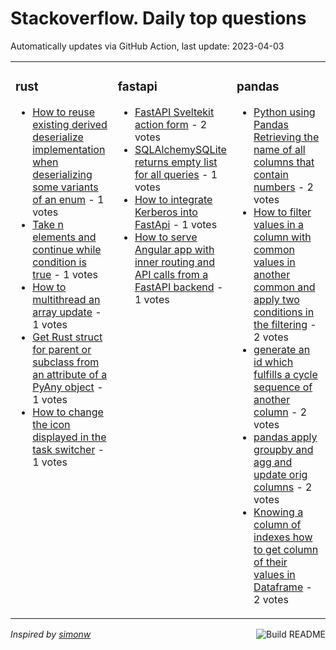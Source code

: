 # Stackoverflow. Daily top questions 

Automatically updates via GitHub Action, last update: <!-- date starts -->2023-04-03<!-- date ends -->


<table><tr><td valign="top" width="33%">

### rust
<!-- rust starts -->
* [How to reuse existing derived deserialize implementation when deserializing some variants of an enum](https://stackoverflow.com/questions/75919787/how-to-re-use-existing-derived-deserialize-implementation-when-deserializing-so) - 1 votes
* [Take n elements and continue while condition is true](https://stackoverflow.com/questions/75912630/take-n-elements-and-continue-while-condition-is-true) - 1 votes
* [How to multithread an array update](https://stackoverflow.com/questions/75916882/how-to-multithread-an-array-update) - 1 votes
* [Get Rust struct for parent or subclass from an attribute of a PyAny object](https://stackoverflow.com/questions/75913334/get-rust-struct-for-parent-or-subclass-from-an-attribute-of-a-pyany-object) - 1 votes
* [How to change the icon displayed in the task switcher](https://stackoverflow.com/questions/75912181/how-to-change-the-icon-displayed-in-the-task-switcher) - 1 votes
<!-- rust ends -->
</td><td valign="top" width="34%">


### fastapi
<!-- fastapi starts -->
* [FastAPI  Sveltekit action form](https://stackoverflow.com/questions/75911382/fastapi-sveltekit-action-form) - 2 votes
* [SQLAlchemySQLite returns empty list for all queries](https://stackoverflow.com/questions/75918652/sqlalchemysqlite-returns-empty-list-for-all-queries) - 1 votes
* [How to integrate Kerberos into FastApi](https://stackoverflow.com/questions/75914757/how-to-integrate-kerberos-into-fastapi) - 1 votes
* [How to serve Angular app with inner routing and API calls from a FastAPI backend](https://stackoverflow.com/questions/75913098/how-to-serve-angular-app-with-inner-routing-and-api-calls-from-a-fastapi-backend) - 1 votes
<!-- fastapi ends -->
</td><td valign="top" width="34%">


### pandas
<!-- pandas starts -->
* [Python using Pandas  Retrieving the name of all columns that contain numbers](https://stackoverflow.com/questions/75909965/python-using-pandas-retrieving-the-name-of-all-columns-that-contain-numbers) - 2 votes
* [How to filter values in a column with common values in another common and apply two conditions in the filtering](https://stackoverflow.com/questions/75914405/how-to-filter-values-in-a-column-with-common-values-in-another-common-and-apply) - 2 votes
* [generate an id which fulfills a cycle sequence of another column](https://stackoverflow.com/questions/75913601/generate-an-id-which-fulfills-a-cycle-sequence-of-another-column) - 2 votes
* [pandas apply groupby and agg and update orig columns](https://stackoverflow.com/questions/75919742/pandas-apply-groupby-and-agg-and-update-orig-columns) - 2 votes
* [Knowing a column of indexes how to get column of their values in Dataframe](https://stackoverflow.com/questions/75919385/knowing-a-column-of-indexes-how-to-get-column-of-their-values-in-dataframe) - 2 votes
<!-- pandas ends -->
</td></tr></table>

<a href="https://github.com/hp0404/hp0404/actions"><img src="https://github.com/hp0404/hp0404/workflows/Build%20README/badge.svg" align="right" alt="Build README"></a> <p>*Inspired by  [simonw](https://github.com/simonw/simonw)*</p>
